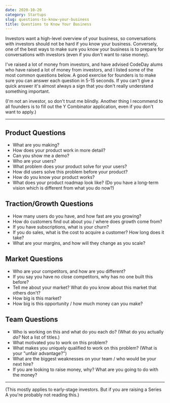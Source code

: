 ```yaml
---
date: 2020-10-20
category: Startups
slug: questions-to-know-your-business
title: Questions to Know Your Business
---
```


Investors want a high-level overview of your business, so conversations with investors should not be hard if you know your business.
Conversely, one of the best ways to make sure you know your business is to prepare for conversations with investors (even if you
don't want to raise money).

I've raised a lot of money from investors, and have advised CodeDay alums who have raised a lot of money from investors, and I
listed some of the most common questions below. A good exercise for founders is to make sure you can answer each question in 5-15
seconds. If you can't give a quick answer it's almost always a sign that you don't really understand something important.

(I'm not an investor, so don't trust me blindly. Another thing I recommend to all founders is to fill out the Y Combinator
application, even if you don't want to apply.)

---

## Product Questions
- What are you making?
- How does your product work in more detail?
- Can you show me a demo?
- Who are your users?
- What problem does your product solve for your users?
- How did users solve this problem before your product?
- How do you know your product works?
- What does your product roadmap look like? (Do you have a long-term vision which is different from what you do now?)

## Traction/Growth Questions
- How many users do you have, and how fast are you growing?
- How do customers find out about you / where does growth come from?
- If you have subscriptions, what is your churn?
- If you do sales, what is the cost to acquire a customer? How long does it take?
- What are your margins, and how will they change as you scale?

## Market Questions
- Who are your competitors, and how are you different?
- If you say you have no close competitors, why has no one built this before?
- Tell me about your market? What do you know about this market that others don't?
- How big is this market?
- How big is this opportunity / how much money can you make?

## Team Questions
- Who is working on this and what do you each do? (What do you actually _do?_ Not a list of titles.)
- What motivated you to work on this problem?
- What makes you uniquely qualified to work on this problem? (What is your "unfair advantage?")
- What are the biggest weaknesses on your team / who would be your next hire?
- If you are looking to raise money, why? What are you going to do with the money?

---

(This mostly applies to early-stage investors. But if you are raising a Series A you're probably not reading this.)
